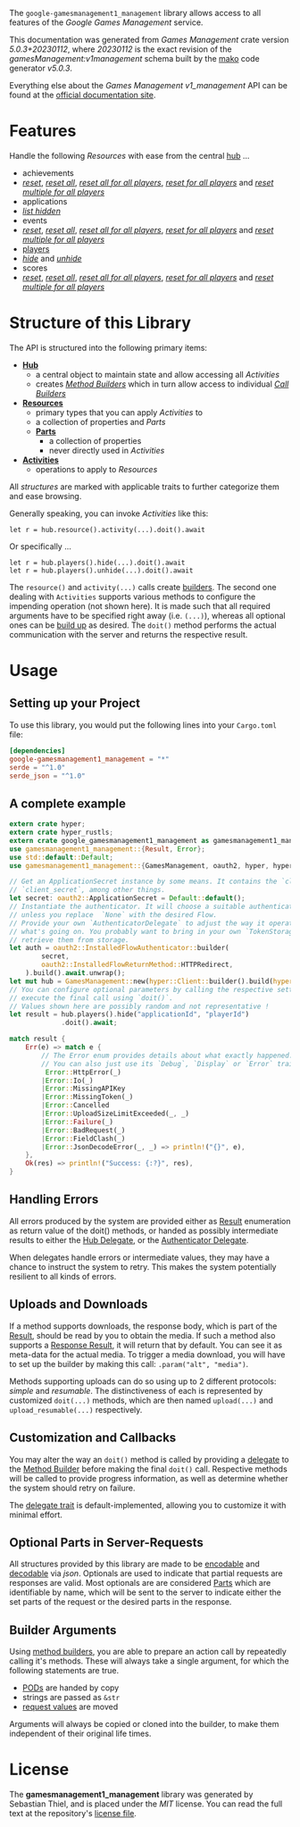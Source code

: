 <!---
DO NOT EDIT !
This file was generated automatically from 'src/generator/templates/api/README.md.mako'
DO NOT EDIT !
-->
The `google-gamesmanagement1_management` library allows access to all features of the *Google Games Management* service.

This documentation was generated from *Games Management* crate version *5.0.3+20230112*, where *20230112* is the exact revision of the *gamesManagement:v1management* schema built by the [mako](http://www.makotemplates.org/) code generator *v5.0.3*.

Everything else about the *Games Management* *v1_management* API can be found at the
[official documentation site](https://developers.google.com/games/).
# Features

Handle the following *Resources* with ease from the central [hub](https://docs.rs/google-gamesmanagement1_management/5.0.3+20230112/google_gamesmanagement1_management/GamesManagement) ...

* achievements
 * [*reset*](https://docs.rs/google-gamesmanagement1_management/5.0.3+20230112/google_gamesmanagement1_management/api::AchievementResetCall), [*reset all*](https://docs.rs/google-gamesmanagement1_management/5.0.3+20230112/google_gamesmanagement1_management/api::AchievementResetAllCall), [*reset all for all players*](https://docs.rs/google-gamesmanagement1_management/5.0.3+20230112/google_gamesmanagement1_management/api::AchievementResetAllForAllPlayerCall), [*reset for all players*](https://docs.rs/google-gamesmanagement1_management/5.0.3+20230112/google_gamesmanagement1_management/api::AchievementResetForAllPlayerCall) and [*reset multiple for all players*](https://docs.rs/google-gamesmanagement1_management/5.0.3+20230112/google_gamesmanagement1_management/api::AchievementResetMultipleForAllPlayerCall)
* applications
 * [*list hidden*](https://docs.rs/google-gamesmanagement1_management/5.0.3+20230112/google_gamesmanagement1_management/api::ApplicationListHiddenCall)
* events
 * [*reset*](https://docs.rs/google-gamesmanagement1_management/5.0.3+20230112/google_gamesmanagement1_management/api::EventResetCall), [*reset all*](https://docs.rs/google-gamesmanagement1_management/5.0.3+20230112/google_gamesmanagement1_management/api::EventResetAllCall), [*reset all for all players*](https://docs.rs/google-gamesmanagement1_management/5.0.3+20230112/google_gamesmanagement1_management/api::EventResetAllForAllPlayerCall), [*reset for all players*](https://docs.rs/google-gamesmanagement1_management/5.0.3+20230112/google_gamesmanagement1_management/api::EventResetForAllPlayerCall) and [*reset multiple for all players*](https://docs.rs/google-gamesmanagement1_management/5.0.3+20230112/google_gamesmanagement1_management/api::EventResetMultipleForAllPlayerCall)
* [players](https://docs.rs/google-gamesmanagement1_management/5.0.3+20230112/google_gamesmanagement1_management/api::Player)
 * [*hide*](https://docs.rs/google-gamesmanagement1_management/5.0.3+20230112/google_gamesmanagement1_management/api::PlayerHideCall) and [*unhide*](https://docs.rs/google-gamesmanagement1_management/5.0.3+20230112/google_gamesmanagement1_management/api::PlayerUnhideCall)
* scores
 * [*reset*](https://docs.rs/google-gamesmanagement1_management/5.0.3+20230112/google_gamesmanagement1_management/api::ScoreResetCall), [*reset all*](https://docs.rs/google-gamesmanagement1_management/5.0.3+20230112/google_gamesmanagement1_management/api::ScoreResetAllCall), [*reset all for all players*](https://docs.rs/google-gamesmanagement1_management/5.0.3+20230112/google_gamesmanagement1_management/api::ScoreResetAllForAllPlayerCall), [*reset for all players*](https://docs.rs/google-gamesmanagement1_management/5.0.3+20230112/google_gamesmanagement1_management/api::ScoreResetForAllPlayerCall) and [*reset multiple for all players*](https://docs.rs/google-gamesmanagement1_management/5.0.3+20230112/google_gamesmanagement1_management/api::ScoreResetMultipleForAllPlayerCall)




# Structure of this Library

The API is structured into the following primary items:

* **[Hub](https://docs.rs/google-gamesmanagement1_management/5.0.3+20230112/google_gamesmanagement1_management/GamesManagement)**
    * a central object to maintain state and allow accessing all *Activities*
    * creates [*Method Builders*](https://docs.rs/google-gamesmanagement1_management/5.0.3+20230112/google_gamesmanagement1_management/client::MethodsBuilder) which in turn
      allow access to individual [*Call Builders*](https://docs.rs/google-gamesmanagement1_management/5.0.3+20230112/google_gamesmanagement1_management/client::CallBuilder)
* **[Resources](https://docs.rs/google-gamesmanagement1_management/5.0.3+20230112/google_gamesmanagement1_management/client::Resource)**
    * primary types that you can apply *Activities* to
    * a collection of properties and *Parts*
    * **[Parts](https://docs.rs/google-gamesmanagement1_management/5.0.3+20230112/google_gamesmanagement1_management/client::Part)**
        * a collection of properties
        * never directly used in *Activities*
* **[Activities](https://docs.rs/google-gamesmanagement1_management/5.0.3+20230112/google_gamesmanagement1_management/client::CallBuilder)**
    * operations to apply to *Resources*

All *structures* are marked with applicable traits to further categorize them and ease browsing.

Generally speaking, you can invoke *Activities* like this:

```Rust,ignore
let r = hub.resource().activity(...).doit().await
```

Or specifically ...

```ignore
let r = hub.players().hide(...).doit().await
let r = hub.players().unhide(...).doit().await
```

The `resource()` and `activity(...)` calls create [builders][builder-pattern]. The second one dealing with `Activities`
supports various methods to configure the impending operation (not shown here). It is made such that all required arguments have to be
specified right away (i.e. `(...)`), whereas all optional ones can be [build up][builder-pattern] as desired.
The `doit()` method performs the actual communication with the server and returns the respective result.

# Usage

## Setting up your Project

To use this library, you would put the following lines into your `Cargo.toml` file:

```toml
[dependencies]
google-gamesmanagement1_management = "*"
serde = "^1.0"
serde_json = "^1.0"
```

## A complete example

```Rust
extern crate hyper;
extern crate hyper_rustls;
extern crate google_gamesmanagement1_management as gamesmanagement1_management;
use gamesmanagement1_management::{Result, Error};
use std::default::Default;
use gamesmanagement1_management::{GamesManagement, oauth2, hyper, hyper_rustls, chrono, FieldMask};

// Get an ApplicationSecret instance by some means. It contains the `client_id` and
// `client_secret`, among other things.
let secret: oauth2::ApplicationSecret = Default::default();
// Instantiate the authenticator. It will choose a suitable authentication flow for you,
// unless you replace  `None` with the desired Flow.
// Provide your own `AuthenticatorDelegate` to adjust the way it operates and get feedback about
// what's going on. You probably want to bring in your own `TokenStorage` to persist tokens and
// retrieve them from storage.
let auth = oauth2::InstalledFlowAuthenticator::builder(
        secret,
        oauth2::InstalledFlowReturnMethod::HTTPRedirect,
    ).build().await.unwrap();
let mut hub = GamesManagement::new(hyper::Client::builder().build(hyper_rustls::HttpsConnectorBuilder::new().with_native_roots().https_or_http().enable_http1().build()), auth);
// You can configure optional parameters by calling the respective setters at will, and
// execute the final call using `doit()`.
// Values shown here are possibly random and not representative !
let result = hub.players().hide("applicationId", "playerId")
             .doit().await;

match result {
    Err(e) => match e {
        // The Error enum provides details about what exactly happened.
        // You can also just use its `Debug`, `Display` or `Error` traits
         Error::HttpError(_)
        |Error::Io(_)
        |Error::MissingAPIKey
        |Error::MissingToken(_)
        |Error::Cancelled
        |Error::UploadSizeLimitExceeded(_, _)
        |Error::Failure(_)
        |Error::BadRequest(_)
        |Error::FieldClash(_)
        |Error::JsonDecodeError(_, _) => println!("{}", e),
    },
    Ok(res) => println!("Success: {:?}", res),
}

```
## Handling Errors

All errors produced by the system are provided either as [Result](https://docs.rs/google-gamesmanagement1_management/5.0.3+20230112/google_gamesmanagement1_management/client::Result) enumeration as return value of
the doit() methods, or handed as possibly intermediate results to either the
[Hub Delegate](https://docs.rs/google-gamesmanagement1_management/5.0.3+20230112/google_gamesmanagement1_management/client::Delegate), or the [Authenticator Delegate](https://docs.rs/yup-oauth2/*/yup_oauth2/trait.AuthenticatorDelegate.html).

When delegates handle errors or intermediate values, they may have a chance to instruct the system to retry. This
makes the system potentially resilient to all kinds of errors.

## Uploads and Downloads
If a method supports downloads, the response body, which is part of the [Result](https://docs.rs/google-gamesmanagement1_management/5.0.3+20230112/google_gamesmanagement1_management/client::Result), should be
read by you to obtain the media.
If such a method also supports a [Response Result](https://docs.rs/google-gamesmanagement1_management/5.0.3+20230112/google_gamesmanagement1_management/client::ResponseResult), it will return that by default.
You can see it as meta-data for the actual media. To trigger a media download, you will have to set up the builder by making
this call: `.param("alt", "media")`.

Methods supporting uploads can do so using up to 2 different protocols:
*simple* and *resumable*. The distinctiveness of each is represented by customized
`doit(...)` methods, which are then named `upload(...)` and `upload_resumable(...)` respectively.

## Customization and Callbacks

You may alter the way an `doit()` method is called by providing a [delegate](https://docs.rs/google-gamesmanagement1_management/5.0.3+20230112/google_gamesmanagement1_management/client::Delegate) to the
[Method Builder](https://docs.rs/google-gamesmanagement1_management/5.0.3+20230112/google_gamesmanagement1_management/client::CallBuilder) before making the final `doit()` call.
Respective methods will be called to provide progress information, as well as determine whether the system should
retry on failure.

The [delegate trait](https://docs.rs/google-gamesmanagement1_management/5.0.3+20230112/google_gamesmanagement1_management/client::Delegate) is default-implemented, allowing you to customize it with minimal effort.

## Optional Parts in Server-Requests

All structures provided by this library are made to be [encodable](https://docs.rs/google-gamesmanagement1_management/5.0.3+20230112/google_gamesmanagement1_management/client::RequestValue) and
[decodable](https://docs.rs/google-gamesmanagement1_management/5.0.3+20230112/google_gamesmanagement1_management/client::ResponseResult) via *json*. Optionals are used to indicate that partial requests are responses
are valid.
Most optionals are are considered [Parts](https://docs.rs/google-gamesmanagement1_management/5.0.3+20230112/google_gamesmanagement1_management/client::Part) which are identifiable by name, which will be sent to
the server to indicate either the set parts of the request or the desired parts in the response.

## Builder Arguments

Using [method builders](https://docs.rs/google-gamesmanagement1_management/5.0.3+20230112/google_gamesmanagement1_management/client::CallBuilder), you are able to prepare an action call by repeatedly calling it's methods.
These will always take a single argument, for which the following statements are true.

* [PODs][wiki-pod] are handed by copy
* strings are passed as `&str`
* [request values](https://docs.rs/google-gamesmanagement1_management/5.0.3+20230112/google_gamesmanagement1_management/client::RequestValue) are moved

Arguments will always be copied or cloned into the builder, to make them independent of their original life times.

[wiki-pod]: http://en.wikipedia.org/wiki/Plain_old_data_structure
[builder-pattern]: http://en.wikipedia.org/wiki/Builder_pattern
[google-go-api]: https://github.com/google/google-api-go-client

# License
The **gamesmanagement1_management** library was generated by Sebastian Thiel, and is placed
under the *MIT* license.
You can read the full text at the repository's [license file][repo-license].

[repo-license]: https://github.com/Byron/google-apis-rsblob/main/LICENSE.md

